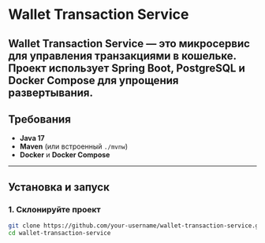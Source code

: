 # Wallet Transaction Service

Wallet Transaction Service — это микросервис для управления транзакциями в кошельке. Проект использует **Spring Boot**, **PostgreSQL** и **Docker Compose** для упрощения развертывания.
---

## Требования

- **Java 17**
- **Maven** (или встроенный `./mvnw`)
- **Docker** и **Docker Compose**

---

## Установка и запуск

### 1. Склонируйте проект

```bash
git clone https://github.com/your-username/wallet-transaction-service.git
cd wallet-transaction-service
